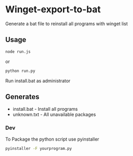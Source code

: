 # Winget-export-to-bat
 Generate a bat file to reinstall all programs with winget list
## Usage

```bash
node run.js
```
or
```bash
python run.py
```
Run install.bat as administrator

## Generates

- install.bat - Install all programs
- unknown.txt - All unavailable packages


### Dev

To Package the python script use pyinstaller

```bash
pyinstaller -F yourprogram.py
```
